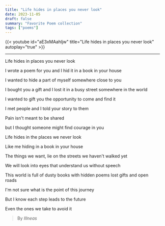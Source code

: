 ```yaml
---
title: "Life hides in places you never look"
date: 2023-11-05
draft: false
summary: "Favorite Poem collection"
tags: ["poems"]
---
```


{{< youtube id="aE3xMAahljw" title="Life hides in places you never look" autoplay="true" >}}

---

Life hides in places you never look

I wrote a poem for you and I hid it in a book in your house 

I wanted to hide a part of myself somewhere close to you

I bought you a gift and I lost it in a busy street
somewhere in the world

I wanted to gift you the opportunity to come and find it 

I met people and I told your story to them

Pain isn't meant to be shared 

but I thought someone might find courage in you

Life hides in the places we never look

Like me hiding in a book in your house

The things we want, lie on the streets we haven't walked yet 

We will look into eyes that understand us without speech 

This world is full of dusty books with hidden poems
lost gifts
and open roads

I'm not sure what is the point of this journey 

But I know each step leads to the future

Even the ones we take to avoid it


> By _Illneas_
